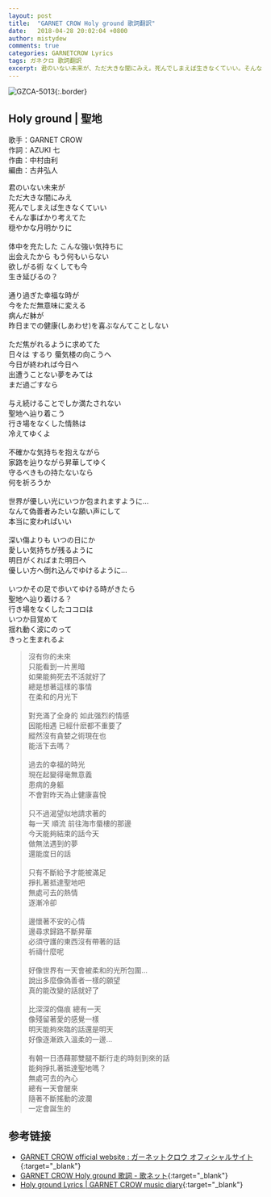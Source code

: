 ```yaml
---
layout: post
title:  "GARNET CROW Holy ground 歌詞翻訳"
date:   2018-04-28 20:02:04 +0800
author: mistydew
comments: true
categories: GARNETCROW Lyrics
tags: ガネクロ 歌詞翻訳
excerpt: 君のいない未来が、ただ大きな闇にみえ。死んでしまえば生きなくていい。そんな事ばかり考えてた、穏やかな月明かりに。
---
```

![GZCA-5013](https://raw.githubusercontent.com/mistydew/gc2/master/cover/album/GZCA-5013.jpg){:.border}

## Holy ground | 聖地

歌手：GARNET CROW<br>
作詞：AZUKI 七<br>
作曲：中村由利<br>
編曲：古井弘人

<div class="lyric-original">
<p>
君のいない未来が<br>
ただ大きな闇にみえ<br>
死んでしまえば生きなくていい<br>
そんな事ばかり考えてた<br>
穏やかな月明かりに<br>
<br>
体中を充たした こんな強い気持ちに<br>
出会えたから もう何もいらない<br>
欲しがる術 なくしても今<br>
生き延びるの？<br>
<br>
通り過ぎた幸福な時が<br>
今をただ無意味に変える<br>
病んだ躰が<br>
昨日までの健康(しあわせ)を喜ぶなんてことしない<br>
<br>
ただ焦がれるように求めてた<br>
日々は するり 蜃気楼の向こうへ<br>
今日が終われば今日へ<br>
出遭うことない夢をみては<br>
まだ過ごすなら<br>
<br>
与え続けることでしか満たされない<br>
聖地へ辿り着こう<br>
行き場をなくした情熱は<br>
冷えてゆくよ<br>
<br>
不確かな気持ちを抱えながら<br>
家路を辿りながら昇華してゆく<br>
守るべきもの持たないなら<br>
何を祈ろうか<br>
<br>
世界が優しい光にいつか包まれますように…<br>
なんて偽善者みたいな願い声にして<br>
本当に変わればいい<br>
<br>
深い傷よりも いつの日にか<br>
愛しい気持ちが残るように<br>
明日がくればまた明日へ<br>
優しい方へ倒れ込んでゆけるように…<br>
<br>
いつかその足で歩いてゆける時がきたら<br>
聖地へ辿り着ける？<br>
行き場をなくしたココロは<br>
いつか目覚めて<br>
揺れ動く波にのって<br>
きっと生まれるよ
</p>
</div>

<div class="lyric-translation">
<blockquote>
沒有你的未來<br>
只能看到一片黑暗<br>
如果能夠死去不活就好了<br>
總是想著這樣的事情<br>
在柔和的月光下<br>
<br>
對充滿了全身的 如此强烈的情感<br>
因能相遇 已經什麽都不重要了<br>
縱然沒有貪婪之術現在也<br>
能活下去嗎？<br>
<br>
過去的幸福的時光<br>
現在起變得毫無意義<br>
患病的身軀<br>
不會對昨天為止健康喜悅<br>
<br>
只不過渴望似地請求著的<br>
每一天 順流 前往海市蜃樓的那邊<br>
今天能夠結束的話今天<br>
做無法遇到的夢<br>
還能度日的話<br>
<br>
只有不斷給予才能被滿足<br>
掙扎著抵達聖地吧<br>
無處可去的熱情<br>
逐漸冷卻<br>
<br>
邊懷著不安的心情<br>
邊尋求歸路不斷昇華<br>
必須守護的東西沒有帶著的話<br>
祈禱什麼呢<br>
<br>
好像世界有一天會被柔和的光所包圍...<br>
說出多麼像偽善者一樣的願望<br>
真的能改變的話就好了<br>
<br>
比深深的傷痕 總有一天<br>
像殘留著愛的感覺一樣<br>
明天能夠來臨的話還是明天<br>
好像逐漸跌入溫柔的一邊...<br>
<br>
有朝一日憑藉那雙腿不斷行走的時刻到來的話<br>
能夠掙扎著抵達聖地嗎？<br>
無處可去的內心<br>
總有一天會醒來<br>
隨著不斷搖動的波瀾<br>
一定會誕生的
</blockquote>
</div>

## 参考链接

* [GARNET CROW official website : ガーネットクロウ オフィシャルサイト](http://www.garnetcrow.com){:target="_blank"}
* [GARNET CROW Holy ground 歌詞 - 歌ネット](https://www.uta-net.com/song/20142){:target="_blank"}
* [Holy ground Lyrics \| GARNET CROW music diary](https://mistydew.github.io/gc/lyrics/original/Holy%20ground.html){:target="_blank"}

